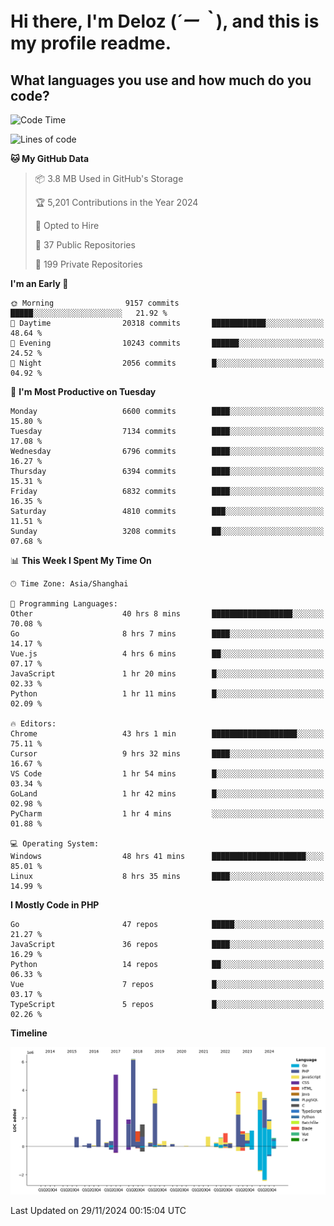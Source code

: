 # **Hi there, I'm Deloz (*´ー｀*), and this is my profile readme.**

## **What languages you use and how much do you code?**

<!--START_SECTION:waka-->
![Code Time](http://img.shields.io/badge/Code%20Time-5%2C154%20hrs%204%20mins-blue)

![Lines of code](https://img.shields.io/badge/From%20Hello%20World%20I%27ve%20Written-44.0%20million%20lines%20of%20code-blue)

**🐱 My GitHub Data** 

> 📦 3.8 MB Used in GitHub's Storage 
 > 
> 🏆 5,201 Contributions in the Year 2024
 > 
> 💼 Opted to Hire
 > 
> 📜 37 Public Repositories 
 > 
> 🔑 199 Private Repositories 
 > 
**I'm an Early 🐤** 

```text
🌞 Morning                9157 commits        █████░░░░░░░░░░░░░░░░░░░░   21.92 % 
🌆 Daytime                20318 commits       ████████████░░░░░░░░░░░░░   48.64 % 
🌃 Evening                10243 commits       ██████░░░░░░░░░░░░░░░░░░░   24.52 % 
🌙 Night                  2056 commits        █░░░░░░░░░░░░░░░░░░░░░░░░   04.92 % 
```
📅 **I'm Most Productive on Tuesday** 

```text
Monday                   6600 commits        ████░░░░░░░░░░░░░░░░░░░░░   15.80 % 
Tuesday                  7134 commits        ████░░░░░░░░░░░░░░░░░░░░░   17.08 % 
Wednesday                6796 commits        ████░░░░░░░░░░░░░░░░░░░░░   16.27 % 
Thursday                 6394 commits        ████░░░░░░░░░░░░░░░░░░░░░   15.31 % 
Friday                   6832 commits        ████░░░░░░░░░░░░░░░░░░░░░   16.35 % 
Saturday                 4810 commits        ███░░░░░░░░░░░░░░░░░░░░░░   11.51 % 
Sunday                   3208 commits        ██░░░░░░░░░░░░░░░░░░░░░░░   07.68 % 
```


📊 **This Week I Spent My Time On** 

```text
🕑︎ Time Zone: Asia/Shanghai

💬 Programming Languages: 
Other                    40 hrs 8 mins       ██████████████████░░░░░░░   70.08 % 
Go                       8 hrs 7 mins        ████░░░░░░░░░░░░░░░░░░░░░   14.17 % 
Vue.js                   4 hrs 6 mins        ██░░░░░░░░░░░░░░░░░░░░░░░   07.17 % 
JavaScript               1 hr 20 mins        █░░░░░░░░░░░░░░░░░░░░░░░░   02.33 % 
Python                   1 hr 11 mins        █░░░░░░░░░░░░░░░░░░░░░░░░   02.09 % 

🔥 Editors: 
Chrome                   43 hrs 1 min        ███████████████████░░░░░░   75.11 % 
Cursor                   9 hrs 32 mins       ████░░░░░░░░░░░░░░░░░░░░░   16.67 % 
VS Code                  1 hr 54 mins        █░░░░░░░░░░░░░░░░░░░░░░░░   03.34 % 
GoLand                   1 hr 42 mins        █░░░░░░░░░░░░░░░░░░░░░░░░   02.98 % 
PyCharm                  1 hr 4 mins         ░░░░░░░░░░░░░░░░░░░░░░░░░   01.88 % 

💻 Operating System: 
Windows                  48 hrs 41 mins      █████████████████████░░░░   85.01 % 
Linux                    8 hrs 35 mins       ████░░░░░░░░░░░░░░░░░░░░░   14.99 % 
```

**I Mostly Code in PHP** 

```text
Go                       47 repos            █████░░░░░░░░░░░░░░░░░░░░   21.27 % 
JavaScript               36 repos            ████░░░░░░░░░░░░░░░░░░░░░   16.29 % 
Python                   14 repos            ██░░░░░░░░░░░░░░░░░░░░░░░   06.33 % 
Vue                      7 repos             █░░░░░░░░░░░░░░░░░░░░░░░░   03.17 % 
TypeScript               5 repos             █░░░░░░░░░░░░░░░░░░░░░░░░   02.26 % 
```



**Timeline**

![Lines of Code chart](https://raw.githubusercontent.com/deloz/deloz/main/assets/bar_graph.png)


 Last Updated on 29/11/2024 00:15:04 UTC
<!--END_SECTION:waka-->
